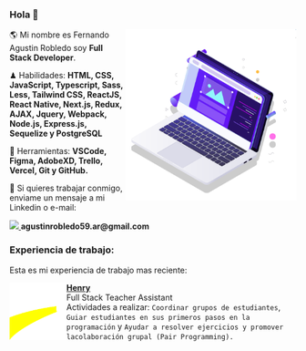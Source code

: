 ### Hola 👋

<img src="pc.svg" min-width="300px" max-width="300px" width="300px" align="right" alt="Computador">

<p align="left"> 
  🌎 Mi nombre es Fernando Agustin Robledo soy <strong>Full Stack Developer</strong>.
</p>

<p align="left">
 ♟ Habilidades: <strong>HTML, CSS, JavaScript, Typescript, Sass, Less, Tailwind CSS, ReactJS, React Native, Next.js, Redux, AJAX, Jquery, Webpack, Node.js, Express.js,
  Sequelize y PostgreSQL</strong>
</p>

<p align="left">
 🔧 Herramientas: <strong>VSCode, Figma, AdobeXD, Trello, Vercel, Git y GitHub.</strong>
</p>

<p align="left">
  💌 Si quieres trabajar conmigo, enviame un mensaje a mi Linkedin o e-mail:
</p>

<p align="left"> 
  <a href="https://www.linkedin.com/in/fernando-agustin-robledo" alt="Linkedin">
    <img src="https://img.shields.io/badge/-Linkedin-1C1C1C?style=for-the-badge&logo=Linkedin&logoColor=00FFFF&link=https://www.linkedin.com/in/iuricode"/>
  </a>
  <strong>agustinrobledo59.ar@gmail.com</strong>
</p>

### Experiencia de trabajo:
Esta es mi experiencia de trabajo mas reciente:

[<img align="left" height="100px" width="100px" alt="Henry" src="henry.png"/>](https://www.soyhenry.com)

[**Henry**](https://www.instagram.com/codigofontetv/) \
 Full Stack Teacher Assistant\
Actividades a realizar: `Coordinar grupos de estudiantes`, `Guiar estudiantes en sus primeros pasos en la programación` y `Ayudar a resolver ejercicios y promover lacolaboración grupal (Pair Programming).`\
<br/>
